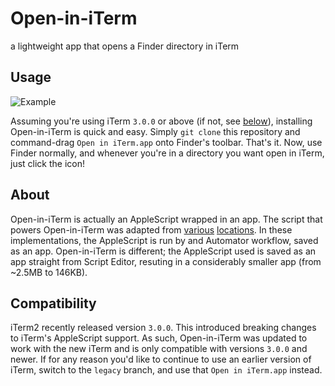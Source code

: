 # Open-in-iTerm
a lightweight app that opens a Finder directory in iTerm

## Usage
![Example](http://i.imgur.com/29csGpq.gif)

Assuming you're using iTerm `3.0.0` or above (if not, see [below](#compatibility)), installing Open-in-iTerm is quick and easy.
Simply `git clone` this repository and command-drag `Open in iTerm.app` onto Finder's toolbar.
That's it.
Now, use Finder normally, and whenever you're in a directory you want open in iTerm, just click the icon!

## About
Open-in-iTerm is actually an AppleScript wrapped in an app.
The script that powers Open-in-iTerm was adapted from [various](http://peterdowns.com/posts/open-iterm-finder-service.html) [locations](https://gist.github.com/eric-hu/5846890).
In these implementations, the AppleScript is run by and Automator workflow, saved as an app.
Open-in-iTerm is different; the AppleScript used is saved as an app straight from Script Editor,
resuting in a considerably smaller app (from ~2.5MB to 146KB).

## Compatibility
iTerm2 recently released version `3.0.0`.
This introduced breaking changes to iTerm's AppleScript support.
As such, Open-in-iTerm was updated to work with the new iTerm and is only compatible with versions `3.0.0` and newer.
If for any reason you'd like to continue to use an earlier version of iTerm, switch to the `legacy` branch, and use that `Open in iTerm.app` instead.
